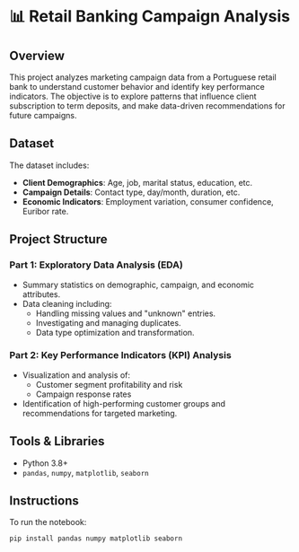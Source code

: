 # 📊 Retail Banking Campaign Analysis

## Overview
This project analyzes marketing campaign data from a Portuguese retail bank to understand customer behavior and identify key performance indicators. The objective is to explore patterns that influence client subscription to term deposits, and make data-driven recommendations for future campaigns.

## Dataset
The dataset includes:
- **Client Demographics**: Age, job, marital status, education, etc.
- **Campaign Details**: Contact type, day/month, duration, etc.
- **Economic Indicators**: Employment variation, consumer confidence, Euribor rate.
  
## Project Structure
### Part 1: Exploratory Data Analysis (EDA)
- Summary statistics on demographic, campaign, and economic attributes.
- Data cleaning including:
  - Handling missing values and "unknown" entries.
  - Investigating and managing duplicates.
  - Data type optimization and transformation.

### Part 2: Key Performance Indicators (KPI) Analysis
- Visualization and analysis of:
  - Customer segment profitability and risk
  - Campaign response rates
- Identification of high-performing customer groups and recommendations for targeted marketing.

## Tools & Libraries
- Python 3.8+
- `pandas`, `numpy`, `matplotlib`, `seaborn`

## Instructions
To run the notebook:
```bash
pip install pandas numpy matplotlib seaborn
